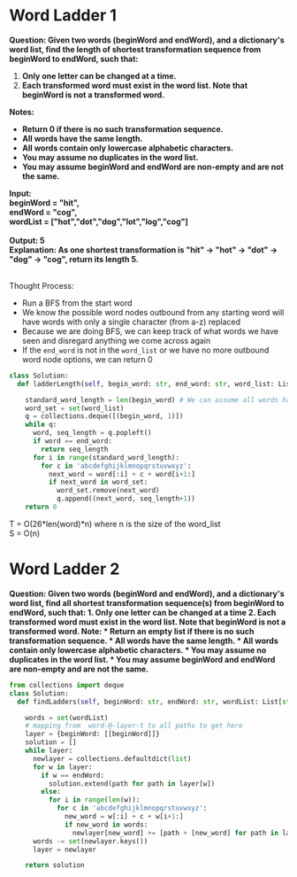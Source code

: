 # Word Ladder 1

<b>Question: Given two words (beginWord and endWord), and a dictionary's word list, find the length of shortest transformation sequence from beginWord to endWord, such that:</b>
1. <b>Only one letter can be changed at a time.</b>
2. <b>Each transformed word must exist in the word list. Note that beginWord is not a transformed word.</b>

<b>Notes:</b>
* <b>Return 0 if there is no such transformation sequence.</b>
* <b>All words have the same length.</b>
* <b>All words contain only lowercase alphabetic characters.</b>
* <b>You may assume no duplicates in the word list.</b>
* <b>You may assume beginWord and endWord are non-empty and are not the same.</b>

<b>
Input:<br>
beginWord = "hit",<br>
endWord = "cog",<br>
wordList = ["hot","dot","dog","lot","log","cog"]<br>
<br>
Output: 5<br>
Explanation: As one shortest transformation is "hit" -> "hot" -> "dot" -> "dog" -> "cog",
return its length 5.
</b>
<br><br>

Thought Process:
* Run a BFS from the start word
* We know the possible word nodes outbound from any starting word will have words with only a single character (from a-z) replaced
* Because we are doing BFS, we can keep track of what words we have seen and disregard anything we come across again
* If the `end_word` is not in the `word_list` or we have no more outbound word node options, we can return 0

```python
class Solution:
  def ladderLength(self, begin_word: str, end_word: str, word_list: List[str]) -> int:

    standard_word_length = len(begin_word) # We can assume all words have the same length
    word_set = set(word_list)
    q = collections.deque([(begin_word, 1)])
    while q:
      word, seq_length = q.popleft()
      if word == end_word: 
        return seq_length
      for i in range(standard_word_length):
        for c in 'abcdefghijklmnopqrstuvwxyz':
          next_word = word[:i] + c + word[i+1:]
          if next_word in word_set:
            word_set.remove(next_word)
            q.append((next_word, seq_length+1))
    return 0
```

T =  O(26*len(word)*n) where n is the size of the word_list   
S =  O(n)

# Word Ladder 2
<b>
Question: Given two words (beginWord and endWord), and a dictionary's word list, find all shortest transformation sequence(s) from beginWord to endWord, such that:
1. Only one letter can be changed at a time  
2. Each transformed word must exist in the word list. Note that beginWord is not a transformed word.  
</b>
<b>
Note:  
* Return an empty list if there is no such transformation sequence.
* All words have the same length.
* All words contain only lowercase alphabetic characters.
* You may assume no duplicates in the word list.
* You may assume beginWord and endWord are non-empty and are not the same.
</b>

```python
from collections import deque
class Solution:
  def findLadders(self, beginWord: str, endWord: str, wordList: List[str]) -> List[List[str]]:

    words = set(wordList)
    # mapping from  word-@-layer-t to all paths to get here
    layer = {beginWord: [[beginWord]]}
    solution = []
    while layer:
      newlayer = collections.defaultdict(list)
      for w in layer:
        if w == endWord:
          solution.extend(path for path in layer[w])
        else:
          for i in range(len(w)):
            for c in 'abcdefghijklmnopqrstuvwxyz':
              new_word = w[:i] + c + w[i+1:]
              if new_word in words:
                newlayer[new_word] += [path + [new_word] for path in layer[w]]
      words -= set(newlayer.keys())
      layer = newlayer

    return solution

```
